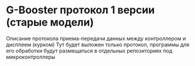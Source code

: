# G-Booster протокол 1 версии (старые модели)
Описание протокола приема-передачи данных между контроллером и дисплеем (курком)
Тут будет выложен только протокол, программы для его обработки будут размещаться в отдельных репозиториях под микроконтроллеры

